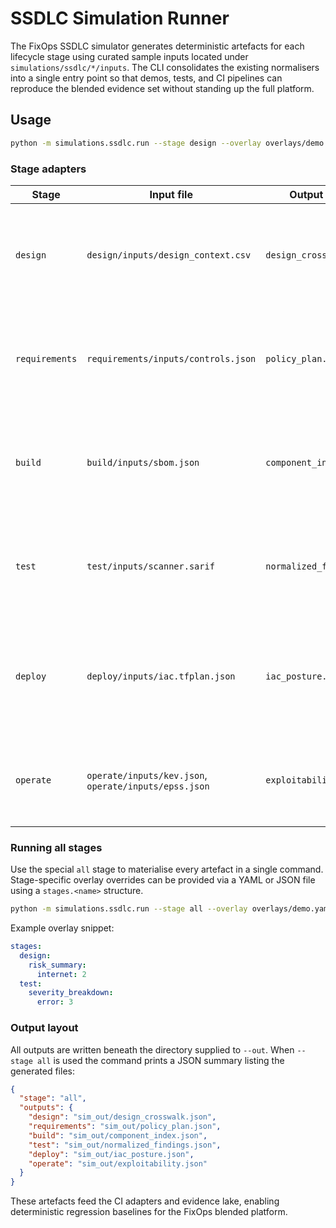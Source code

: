 # SSDLC Simulation Runner

The FixOps SSDLC simulator generates deterministic artefacts for each lifecycle stage using curated sample inputs located under `simulations/ssdlc/*/inputs`. The CLI consolidates the existing normalisers into a single entry point so that demos, tests, and CI pipelines can reproduce the blended evidence set without standing up the full platform.

## Usage

```bash
python -m simulations.ssdlc.run --stage design --overlay overlays/demo.yaml --out ./sim_out
```

### Stage adapters

| Stage | Input file | Output artefact | Description |
| --- | --- | --- | --- |
| `design` | `design/inputs/design_context.csv` | `design_crosswalk.json` | Normalises architecture context and exposure classes, producing a component crosswalk. |
| `requirements` | `requirements/inputs/controls.json` | `policy_plan.json` | Maps control definitions into a remediation plan highlighting outstanding rules. |
| `build` | `build/inputs/sbom.json` | `component_index.json` | Extracts SBOM metadata and sorts components for downstream reconciliation. |
| `test` | `test/inputs/scanner.sarif` | `normalized_findings.json` | Flattens SARIF runs into a severity histogram and participating tooling list. |
| `deploy` | `deploy/inputs/iac.tfplan.json` | `iac_posture.json` | Summarises Terraform plan ingress rules to capture exposed ports and internet reachability. |
| `operate` | `operate/inputs/kev.json`, `operate/inputs/epss.json` | `exploitability.json` | Correlates KEV + EPSS digests to highlight active exploitation priorities. |

### Running all stages

Use the special `all` stage to materialise every artefact in a single command. Stage-specific overlay overrides can be provided via a YAML or JSON file using a `stages.<name>` structure.

```bash
python -m simulations.ssdlc.run --stage all --overlay overlays/demo.yaml --out ./sim_out
```

Example overlay snippet:

```yaml
stages:
  design:
    risk_summary:
      internet: 2
  test:
    severity_breakdown:
      error: 3
```

### Output layout

All outputs are written beneath the directory supplied to `--out`. When `--stage all` is used the command prints a JSON summary listing the generated files:

```json
{
  "stage": "all",
  "outputs": {
    "design": "sim_out/design_crosswalk.json",
    "requirements": "sim_out/policy_plan.json",
    "build": "sim_out/component_index.json",
    "test": "sim_out/normalized_findings.json",
    "deploy": "sim_out/iac_posture.json",
    "operate": "sim_out/exploitability.json"
  }
}
```

These artefacts feed the CI adapters and evidence lake, enabling deterministic regression baselines for the FixOps blended platform.

